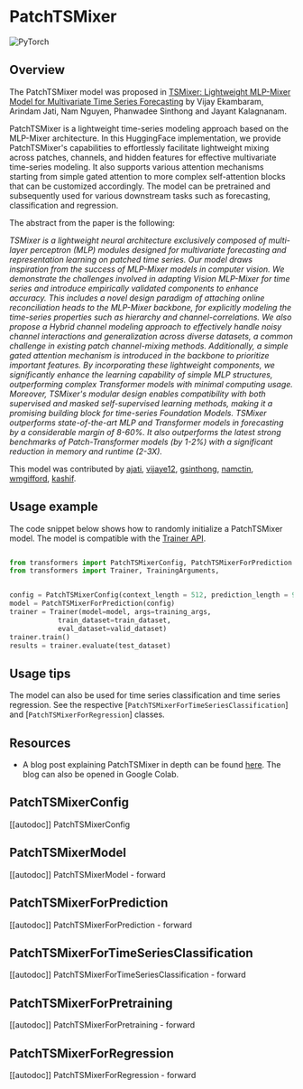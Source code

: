 <!--Copyright 2023 IBM and HuggingFace Inc. team. All rights reserved.

Licensed under the Apache License, Version 2.0 (the "License"); you may not use this file except in compliance with
the License. You may obtain a copy of the License at

http://www.apache.org/licenses/LICENSE-2.0

Unless required by applicable law or agreed to in writing, software distributed under the License is distributed on
an "AS IS" BASIS, WITHOUT WARRANTIES OR CONDITIONS OF ANY KIND, either express or implied. See the License for the
specific language governing permissions and limitations under the License.

⚠️ Note that this file is in Markdown but contain specific syntax for our doc-builder (similar to MDX) that may not be
rendered properly in your Markdown viewer.

-->

# PatchTSMixer

<div class="flex flex-wrap space-x-1">
<img alt="PyTorch" src="https://img.shields.io/badge/PyTorch-DE3412?style=flat&logo=pytorch&logoColor=white">
</div>

## Overview

The PatchTSMixer model was proposed in [TSMixer: Lightweight MLP-Mixer Model for Multivariate Time Series Forecasting](https://arxiv.org/pdf/2306.09364.pdf) by Vijay Ekambaram, Arindam Jati, Nam Nguyen, Phanwadee Sinthong and Jayant Kalagnanam.


PatchTSMixer is a lightweight time-series modeling approach based on the MLP-Mixer architecture. In this HuggingFace implementation, we provide PatchTSMixer's capabilities to effortlessly facilitate lightweight mixing across patches, channels, and hidden features for effective multivariate time-series modeling. It also supports various attention mechanisms starting from simple gated attention to more complex self-attention blocks that can be customized accordingly. The model can be pretrained and subsequently used for various downstream tasks such as forecasting, classification and regression.


The abstract from the paper is the following:

*TSMixer is a lightweight neural architecture exclusively composed of multi-layer perceptron (MLP) modules designed for multivariate forecasting and representation learning on patched time series. Our model draws inspiration from the success of MLP-Mixer models in computer vision. We demonstrate the challenges involved in adapting Vision MLP-Mixer for time series and introduce empirically validated components to enhance accuracy. This includes a novel design paradigm of attaching online reconciliation heads to the MLP-Mixer backbone, for explicitly modeling the time-series properties such as hierarchy and channel-correlations. We also propose a Hybrid channel modeling approach to effectively handle noisy channel interactions and generalization across diverse datasets, a common challenge in existing patch channel-mixing methods. Additionally, a simple gated attention mechanism is introduced in the backbone to prioritize important features. By incorporating these lightweight components, we significantly enhance the learning capability of simple MLP structures, outperforming complex Transformer models with minimal computing usage. Moreover, TSMixer's modular design enables compatibility with both supervised and masked self-supervised learning methods, making it a promising building block for time-series Foundation Models. TSMixer outperforms state-of-the-art MLP and Transformer models in forecasting by a considerable margin of 8-60%. It also outperforms the latest strong benchmarks of Patch-Transformer models (by 1-2%) with a significant reduction in memory and runtime (2-3X).*

This model was contributed by [ajati](https://huggingface.co/ajati), [vijaye12](https://huggingface.co/vijaye12), 
[gsinthong](https://huggingface.co/gsinthong), [namctin](https://huggingface.co/namctin),
[wmgifford](https://huggingface.co/wmgifford), [kashif](https://huggingface.co/kashif).

## Usage example

The code snippet below shows how to randomly initialize a PatchTSMixer model. The model is compatible with the [Trainer API](../trainer.md).

```python

from transformers import PatchTSMixerConfig, PatchTSMixerForPrediction
from transformers import Trainer, TrainingArguments,


config = PatchTSMixerConfig(context_length = 512, prediction_length = 96)
model = PatchTSMixerForPrediction(config)
trainer = Trainer(model=model, args=training_args, 
            train_dataset=train_dataset,
            eval_dataset=valid_dataset)
trainer.train()
results = trainer.evaluate(test_dataset)
```

## Usage tips

The model can also be used for time series classification and time series regression. See the respective [`PatchTSMixerForTimeSeriesClassification`] and [`PatchTSMixerForRegression`] classes.

## Resources

- A blog post explaining PatchTSMixer in depth can be found [here](https://huggingface.co/blog/patchtsmixer). The blog can also be opened in Google Colab.

## PatchTSMixerConfig

[[autodoc]] PatchTSMixerConfig


## PatchTSMixerModel

[[autodoc]] PatchTSMixerModel
    - forward


## PatchTSMixerForPrediction

[[autodoc]] PatchTSMixerForPrediction
    - forward


## PatchTSMixerForTimeSeriesClassification

[[autodoc]] PatchTSMixerForTimeSeriesClassification
    - forward


## PatchTSMixerForPretraining

[[autodoc]] PatchTSMixerForPretraining
    - forward


## PatchTSMixerForRegression

[[autodoc]] PatchTSMixerForRegression
    - forward